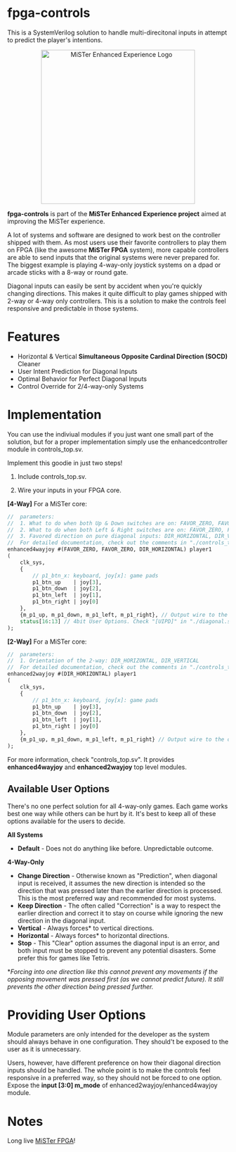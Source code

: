 # **fpga-controls** #
This is a SystemVerilog solution to handle multi-direcitonal inputs in attempt to predict the player's intentions.

<p align="center">
<img src="https://i.imgur.com/DklV94U.png" width="350px" alt="MiSTer Enhanced Experience Logo">
</p>

**fpga-controls** is part of the **MiSTer Enhanced Experience project** aimed at improving the MiSTer experience.

A lot of systems and software are designed to work best on the controller shipped with them. As most users use their favorite controllers to play them on FPGA (like the awesome **MiSTer FPGA** system), more capable controllers are able to send inputs that the original systems were never prepared for. The biggest example is playing 4-way-only joystick systems on a dpad or arcade sticks with a 8-way or round gate.

Diagonal inputs can easily be sent by accident when you're quickly changing directions. This makes it quite difficult to play games shipped with 2-way or 4-way only controllers. This is a solution to make the controls feel responsive and predictable in those systems.

**Features**
=============
- Horizontal & Vertical **Simultaneous Opposite Cardinal Direction (SOCD)** Cleaner
- User Intent Prediction for Diagonal Inputs
- Optimal Behavior for Perfect Diagonal Inputs
- Control Override for 2/4-way-only Systems

**Implementation**
=============
You can use the indiviual modules if you just want one small part of the solution, but for a proper implementation simply use the enhancedcontroller module in controls_top.sv.

Implement this goodie in just two steps!

1. Include controls_top.sv.

2. Wire your inputs in your FPGA core. 

**[4-Way]** For a MiSTer core:
```systemverilog
//  parameters:
//  1. What to do when both Up & Down switches are on: FAVOR_ZERO, FAVOR_UP, FAVOR_DOWN
//  2. What to do when both Left & Right switches are on: FAVOR_ZERO, FAVOR_LEFT, FAVOR_RIGHT
//  3. Favored direction on pure diagonal inputs: DIR_HORIZONTAL, DIR_VERTICAL
//  For detailed documentation, check out the comments in "./controls_top.sv".
enhanced4wayjoy #(FAVOR_ZERO, FAVOR_ZERO, DIR_HORIZONTAL) player1
(
    clk_sys,
    {
        // p1_btn_x: keyboard, joy[x]: game pads
        p1_btn_up    | joy[3],
        p1_btn_down  | joy[2],
        p1_btn_left  | joy[1],
        p1_btn_right | joy[0]
    },
    {m_p1_up, m_p1_down, m_p1_left, m_p1_right}, // Output wire to the core
    status[16:13] // 4bit User Options. Check "[UIPD]" in "./diagonal.sv".
);
```
**[2-Way]** For a MiSTer core:
```systemverilog
//  parameters:
//  1. Orientation of the 2-way: DIR_HORIZONTAL, DIR_VERTICAL
//  For detailed documentation, check out the comments in "./controls_top.sv".
enhanced2wayjoy #(DIR_HORIZONTAL) player1
(
    clk_sys,
    {
        // p1_btn_x: keyboard, joy[x]: game pads
        p1_btn_up    | joy[3],
        p1_btn_down  | joy[2],
        p1_btn_left  | joy[1],
        p1_btn_right | joy[0]
    },
    {m_p1_up, m_p1_down, m_p1_left, m_p1_right} // Output wire to the core
);
```

For more information, check "controls_top.sv". It provides **enhanced4wayjoy** and **enhanced2wayjoy** top level modules.

## Available User Options

There's no one perfect solution for all 4-way-only games. Each game works best one way while others can be hurt by it. It's best to keep all of these options available for the users to decide.

**All Systems**
* **Default** - Does not do anything like before. Unpredictable outcome.

**4-Way-Only**
* **Change Direction** - Otherwise known as "Prediction", when diagonal input is received, it assumes the new direction is intended so the direction that was pressed later than the earlier direction is processed. This is the most preferred way and recommended for most systems.
* **Keep Direction** - The often called "Correction" is a way to respect the earlier direction and correct it to stay on course while ignoring the new direction in the diagonal input.
* **Vertical** - Always forces* to vertical directions.
* **Horizontal** - Always forces* to horizontal directions.
* **Stop** - This "Clear" option assumes the diagonal input is an error, and both input must be stopped to prevent any potential disasters. Some prefer this for games like Tetris.

**Forcing into one direction like this cannot prevent any movements if the opposing movement was pressed first (as we cannot predict future). It still prevents the other direction being pressed further.*

**Providing User Options**
=============
Module parameters are only intended for the developer as the system should always behave in one configuration. They should't be exposed to the user as it is unnecessary.

Users, however, have different preference on how their diagonal direction inputs should be handled. The whole point is to make the controls feel responsive in a preferred way, so they should not be forced to one option. Expose the **input [3:0] m_mode** of enhanced2wayjoy/enhanced4wayjoy module.

**Notes**
=============
Long live [MiSTer FPGA](https://github.com/MiSTer-devel/Main_MiSTer/wiki)!
